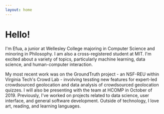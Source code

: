 ```yaml
---
layout: home
---
```

# Hello!

I'm Efua, a junior at Wellesley College majoring in Computer Science and minoring in Philosophy. I am also a cross-registered student at MIT. I'm excited about a variety of topics, particularly machine learning, data science, and human-computer interaction.

My most recent work was on the GroundTruth project - an NSF-REU within Virginia Tech's Crowd Lab - involving tessting new features for expert-led crowdsourced geolocation and data analysis of crowdsourced geolocation quizzes. I will also be presenting with the team at HCOMP in October of 2019. Previously, I've worked on projects related to data science, user interface, and general software development. Outside of technology, I love art, reading, and learning languages. 
